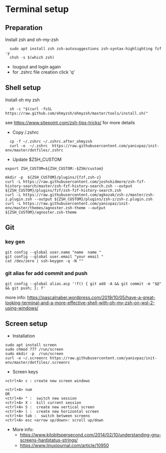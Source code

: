 # Terminal setup

## Preparation

Install zsh and oh-my-zsh 
```
  sudo apt install zsh zsh-autosuggestions zsh-syntax-highlighting fzf -y 
  chsh -s $(which zsh)
```  
  - lougout and login again 
  - for .zshrc file creation click 'q'

## Shell setup
Install oh my zsh
```
  sh -c "$(curl -fsSL https://raw.github.com/ohmyzsh/ohmyzsh/master/tools/install.sh)"
```
see https://www.sitepoint.com/zsh-tips-tricks/ for more details

* Copy /.zshrc 
```
  cp -f ~/.zshrc ~/.zshrc.after_ohmyzsh
  curl -o  ~/.zshrc  https://raw.githubusercontent.com/yanivpaz/init-env/master/dotfiles/.zshrc
```


* Update $ZSH_CUSTOM  

```
export ZSH_CUSTOM=${ZSH_CUSTOM:-$ZSH/custom}

mkdir -p  ${ZSH_CUSTOM}/plugins/{fzf,zsh-z}
curl -L https://raw.githubusercontent.com/joshskidmore/zsh-fzf-history-search/master/zsh-fzf-history-search.zsh --output ${ZSH_CUSTOM}/plugins/fzf/zsh-fzf-history-search.zsh
curl -L https://raw.githubusercontent.com/agkozak/zsh-z/master/zsh-z.plugin.zsh --output ${ZSH_CUSTOM}/plugins/zsh-z/zsh-z.plugin.zsh
curl -L https://raw.githubusercontent.com/yanivpaz/init-env/master/themes/agnoster.zsh-theme --output ${ZSH_CUSTOM}/agnoster.zsh-theme
```




## Git 
### key gen 
```
git config --global user.name "name  name "
git config --global user.email "your email "
cat /dev/zero | ssh-keygen -q -N ""
```

### git alias for add commit and push
```
git config --global alias.acp '!f() { git add -A && git commit -m "$@" && git push; }; f'
```
more info:
https://pascalnaber.wordpress.com/2019/10/05/have-a-great-looking-terminal-and-a-more-effective-shell-with-oh-my-zsh-on-wsl-2-using-windows/


## Screen setup
* Installation
```
sudo apt install screen
sudo chmod 777 /run/screen
sudo mkdir -p  /run/screen
curl -o ~/.screenrc https://raw.githubusercontent.com/yanivpaz/init-env/master/dotfiles/.screenrc
```

* Screen keys 
```
<ctrl+A> c : create new screen windows

<ctrl+A> num
OR
<ctrl+A> " :  switch new session
<ctrl+A> X :  kill current session
<ctrl+A> S :  create new vertical screen
<ctrl+A> | :  create new horizontal screen
<ctrl+A> tab :  switch between screens
<ctrl+A> esc <arrow up/down>: scroll up/down
```

* More info:
  - https://www.kilobitspersecond.com/2014/02/10/understanding-gnu-screens-hardstatus-strings/
  - https://www.linuxjournal.com/article/10950 

